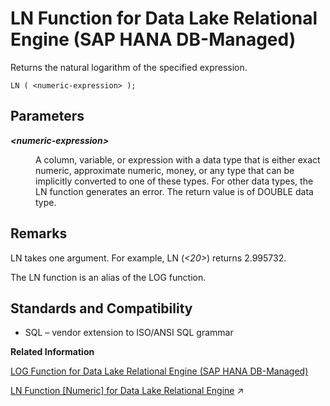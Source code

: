 <!-- loiobb099528303b4a94b070c07d2956b0b1 -->

# LN Function for Data Lake Relational Engine \(SAP HANA DB-Managed\)

Returns the natural logarithm of the specified expression.



```
LN ( <numeric-expression> );
```



<a name="loiobb099528303b4a94b070c07d2956b0b1__section_ntf_l1h_trb"/>

## Parameters


<dl>
<dt><b>

*<numeric-expression\>*

</b></dt>
<dd>

A column, variable, or expression with a data type that is either exact numeric, approximate numeric, money, or any type that can be implicitly converted to one of these types. For other data types, the LN function generates an error. The return value is of DOUBLE data type.



</dd>
</dl>



<a name="loiobb099528303b4a94b070c07d2956b0b1__section_pmq_m1h_trb"/>

## Remarks

LN takes one argument. For example, LN \(*<20\>*\) returns 2.995732.

The LN function is an alias of the LOG function.



<a name="loiobb099528303b4a94b070c07d2956b0b1__section_gvb_n1h_trb"/>

## Standards and Compatibility

-   SQL – vendor extension to ISO/ANSI SQL grammar

**Related Information**  


[LOG Function for Data Lake Relational Engine \(SAP HANA DB-Managed\)](log-function-for-data-lake-relational-engine-sap-hana-db-managed-4bedccf.md "Returns the natural logarithm of a number.")

[LN Function \[Numeric\] for Data Lake Relational Engine](https://help.sap.com/viewer/19b3964099384f178ad08f2d348232a9/2024_3_QRC/en-US/a55f245c84f21015b1f7fdabe2f902dc.html "Returns the natural logarithm of the specified expression.") :arrow_upper_right:

